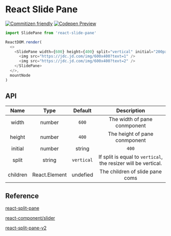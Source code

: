# React Slide Pane

[![Commitizen friendly](https://img.shields.io/badge/commitizen-friendly-brightgreen.svg)](http://commitizen.github.io/cz-cli/)
[![Codepen Preview](https://img.shields.io/badge/codepen-preview-brightgreen.svg)](https://codepen.io/turkyden/pen/ExKOmqV)

```js
import SlidePane from 'react-slide-pane'

ReactDOM.render(
  <>
    <SlidePane width={600} height={400} split="vertical" initial="200px">
      <img src="https://jdc.jd.com/img/600x400?text=1" />
      <img src="https://jdc.jd.com/img/600x400?text=2" />
    </SlidePane>
  </>,
  mountNode
)
```

## API

|   Name   |     Type      |  Default   |                          Description                           |
| :------: | :-----------: | :--------: | :------------------------------------------------------------: |
|  width   |    number     |   `600`    |                  The width of pane conmponent                  |
|  height  |    number     |   `400`    |                 The height of pane conmponent                  |
| initial  |    number     |   string   |                             `400`                              | The initial position of resizer |
|  split   |    string     | `vertical` | If split is equal to `vertical`, the resizer will be vertical. |
| children | React.Element |  undefied  |                The children of slide pane coms                 |

## Reference

[react-split-pane](https://github.com/tomkp/react-split-pane)

[react-component/slider](https://github.com/react-component/slider)

[react-split-pane-v2](http://react-split-pane-v2.surge.sh/?SimpleExample)
